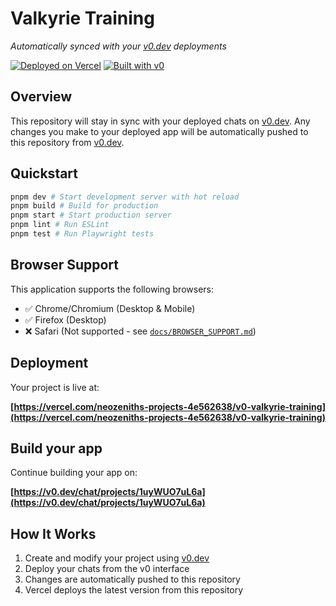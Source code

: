 # Valkyrie Training

*Automatically synced with your [v0.dev](https://v0.dev) deployments*

[![Deployed on Vercel](https://img.shields.io/badge/Deployed%20on-Vercel-black?style=for-the-badge&logo=vercel)](https://vercel.com/neozeniths-projects-4e562638/v0-valkyrie-training)
[![Built with v0](https://img.shields.io/badge/Built%20with-v0.dev-black?style=for-the-badge)](https://v0.dev/chat/projects/1uyWUO7uL6a)

## Overview

This repository will stay in sync with your deployed chats on [v0.dev](https://v0.dev).
Any changes you make to your deployed app will be automatically pushed to this repository from [v0.dev](https://v0.dev).

## Quickstart

```sh
pnpm dev # Start development server with hot reload
pnpm build # Build for production
pnpm start # Start production server
pnpm lint # Run ESLint
pnpm test # Run Playwright tests
```

## Browser Support

This application supports the following browsers:
- ✅ Chrome/Chromium (Desktop & Mobile)
- ✅ Firefox (Desktop)
- ❌ Safari (Not supported - see [`docs/BROWSER_SUPPORT.md`](docs/BROWSER_SUPPORT.md))

## Deployment

Your project is live at:

**[https://vercel.com/neozeniths-projects-4e562638/v0-valkyrie-training](https://vercel.com/neozeniths-projects-4e562638/v0-valkyrie-training)**

## Build your app

Continue building your app on:

**[https://v0.dev/chat/projects/1uyWUO7uL6a](https://v0.dev/chat/projects/1uyWUO7uL6a)**

## How It Works

1. Create and modify your project using [v0.dev](https://v0.dev)
2. Deploy your chats from the v0 interface
3. Changes are automatically pushed to this repository
4. Vercel deploys the latest version from this repository